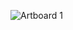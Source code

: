![Artboard 1](https://github.com/RecontresMusic/recmus/assets/110759159/a42ed637-e904-4885-a3df-c4ddb0183f79)
